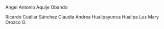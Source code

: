Angel Antonio Aquije Obando

Ricardo Cuéllar Sánchez
Claudia Andrea Huallpayunca Huallpa
Luz Mary Orozco G.